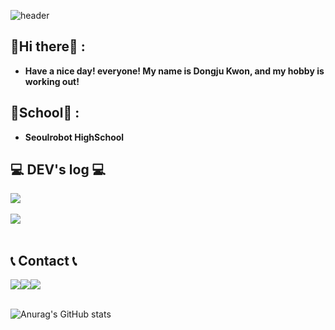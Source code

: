 ![header](https://capsule-render.vercel.app/api?type=waving&color=2952a1&height=150&section=header&text=sjdj0147&fontColor=52576e&fontSize=70&animation=fadeIn&fontAlignY=55)


## :wave:Hi there:wave: :

- **Have a nice day! everyone! My name is Dongju Kwon, and my hobby is working out!**

## :school:School:school: :

- **Seoulrobot HighSchool**


## 💻 DEV's log 💻
<div style="display:flex; flex-direction:row;">
    <a href="https://velog.io/@sjdj0147">
        <img src="https://img.shields.io/badge/Velog-20c997?style=for-the-badge&logo=Vimeo&logoColor=white"> 
    </a>
</div><br>
<div>
    <a href="https://github.com/sjdj0147/velog-readme-stats">
        <img src="https://velog-readme-stats.vercel.app/api?name=sjdj0147">
    </a>
</div><br>



## 📞 Contact 📞
<div style="display:flex; flex-direction:row;">
    <a href="mailto:sjdj014@gmail.com">
        <img src="https://img.shields.io/badge/Gmail-EA4335?style=for-the-badge&logo=Gmail&logoColor=white"> 
    </a>
    <a href="https://open.kakao.com/o/sZ3LugQf">
        <img src="https://img.shields.io/badge/KakaoTalk-FFCD00?style=for-the-badge&logoColor=black&logo=KakaoTalk"> 
    </a>
    <a href="https://www.instagram.com/182._.dj">
        <img src="https://img.shields.io/badge/Instagram-E4405F?style=for-the-badge&logo=Instagram&logoColor=white"> 
    </a>
</div><br>




![Anurag's GitHub stats](https://github-readme-stats.vercel.app/api?username=sjdj0147&show_icons=true&theme=radical)

